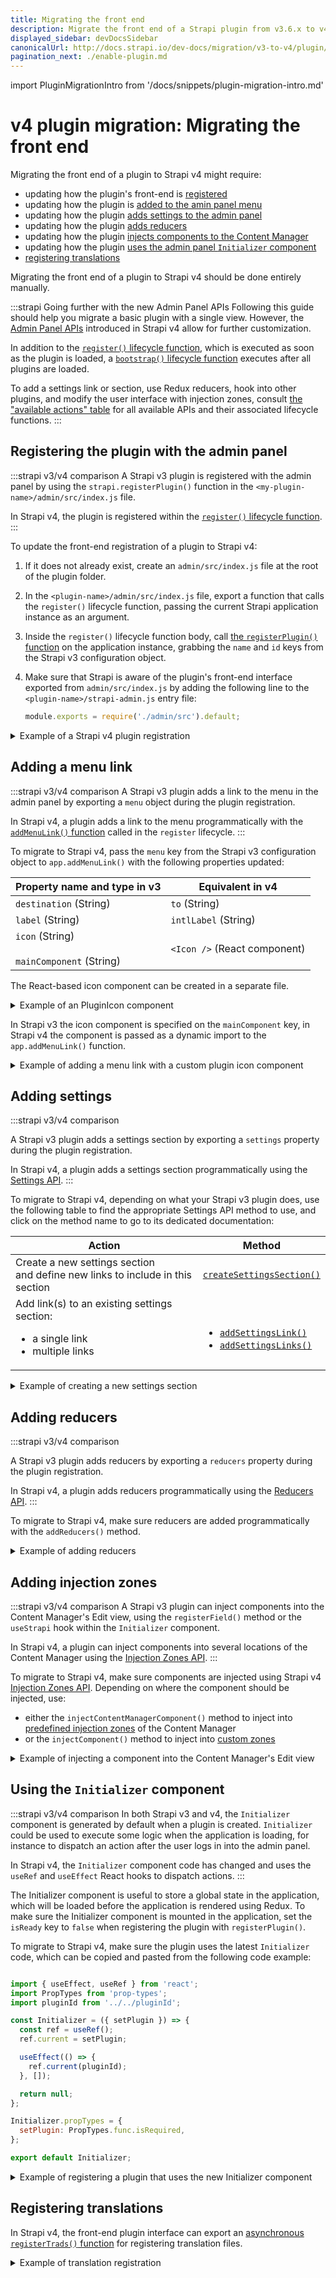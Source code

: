 ```yaml
---
title: Migrating the front end
description: Migrate the front end of a Strapi plugin from v3.6.x to v4.0.x with step-by-step instructions
displayed_sidebar: devDocsSidebar
canonicalUrl: http://docs.strapi.io/dev-docs/migration/v3-to-v4/plugin/migrate-front-end.html
pagination_next: ./enable-plugin.md
---
```


import PluginMigrationIntro from '/docs/snippets/plugin-migration-intro.md'

# v4 plugin migration: Migrating the front end

<PluginMigrationIntro components={props.components} />

Migrating the front end of a plugin to Strapi v4 might require:

- updating how the plugin's front-end is [registered](#registering-the-plugin-with-the-admin-panel)
- updating how the plugin is [added to the amin panel menu](#adding-a-menu-link)
- updating how the plugin [adds settings to the admin panel](#adding-settings)
- updating how the plugin [adds reducers](#adding-reducers)
- updating how the plugin [injects components to the Content Manager](#adding-injection-zones)
- updating how the plugin [uses the admin panel `Initializer` component](#using-the-initializer-component)
- [registering translations](#registering-translations)

Migrating the front end of a plugin to Strapi v4 should be done entirely manually.

:::strapi Going further with the new Admin Panel APIs
Following this guide should help you migrate a basic plugin with a single view. However, the [Admin Panel APIs](/dev-docs/api/plugins/admin-panel-api.md) introduced in Strapi v4 allow for further customization.

In addition to the [`register()` lifecycle function](/dev-docs/api/plugins/admin-panel-api.md#register), which is executed as soon as the plugin is loaded, a [`bootstrap()` lifecycle function](/dev-docs/api/plugins/admin-panel-api.md#bootstrap) executes after all plugins are loaded.

To add a settings link or section, use Redux reducers, hook into other plugins, and modify the user interface with injection zones, consult [the "available actions" table](/dev-docs/api/plugins/admin-panel-api.md#available-actions) for all available APIs and their associated lifecycle functions.
:::

## Registering the plugin with the admin panel

:::strapi v3/v4 comparison
A Strapi v3 plugin is registered with the admin panel by using the `strapi.registerPlugin()` function in the `<my-plugin-name>/admin/src/index.js` file.

In Strapi v4, the plugin is registered within the [`register()` lifecycle function](/dev-docs/api/plugins/admin-panel-api.md#register).
:::

To update the front-end registration of a plugin to Strapi v4:

1. If it does not already exist, create an `admin/src/index.js` file at the root of the plugin folder.
2. In the `<plugin-name>/admin/src/index.js` file, export a function that calls the `register()` lifecycle function, passing the current Strapi application instance as an argument.
3. Inside the `register()` lifecycle function body, call [the `registerPlugin()` function](/dev-docs/api/plugins/admin-panel-api.md#registerplugin) on the application instance, grabbing the `name` and `id` keys from the Strapi v3 configuration object.
4. Make sure that Strapi is aware of the plugin's front-end interface exported from `admin/src/index.js` by adding the following line to the `<plugin-name>/strapi-admin.js` entry file:

    ```jsx
    module.exports = require('./admin/src').default;
    ```

<details>
<summary>Example of a Strapi v4 plugin registration</summary>

  ```jsx title="./src/plugins/my-plugin/admin/src/index.js"

  import pluginId from './pluginId';

  const pluginDescription = pluginPkg.strapi.description || pluginPkg.description;
const { name } = pluginPkg.strapi;

  export default {
    register(app) {
        // executes as soon as the plugin is loaded
        app.registerPlugin({
          id: pluginId
          name,
        })
      }
    }
  ```

  ```jsx title=".src/plugins/my-plugin/strapi-admin.js"

  module.exports = require('./admin/src').default;
  ```

</details>

## Adding a menu link

:::strapi v3/v4 comparison
A Strapi v3 plugin adds a link to the menu in the admin panel by exporting a `menu` object during the plugin registration.

In Strapi v4, a plugin adds a link to the menu programmatically with the [`addMenuLink()` function](/dev-docs/api/plugins/admin-panel-api.md#menu-api) called in the `register` lifecycle. 
:::

To migrate to Strapi v4, pass the `menu` key from the Strapi v3 configuration object to `app.addMenuLink()` with the following properties updated:

| Property name and type in v3                      | Equivalent in v4             |
| ------------------------------------------------- | ---------------------------- |
| `destination` (String)                            | `to` (String)                |
| `label` (String)                                  | `intlLabel` (String)   |
| `icon` (String)<br/><br/>`mainComponent` (String) | `<Icon />` (React component) |

The React-based icon component can be created in a separate file.

<details>
<summary>Example of an PluginIcon component</summary>

```jsx title="./src/plugins/my-plugin/admin/src/components/PluginIcon/index.js"

import React from "react";
import { Icon } from "@strapi/parts/Icon";
import { FontAwesomeIcon } from "@fortawesome/react-fontawesome";

const PluginIcon = () => (
  <Icon as={() => <FontAwesomeIcon icon="paint-brush" />} width="16px" />
);

export default PluginIcon;
```

</details>

In Strapi v3 the icon component is specified on the `mainComponent` key, in Strapi v4 the component is passed as a dynamic import to the `app.addMenuLink()` function.

<details>
<summary>Example of adding a menu link with a custom plugin icon component</summary>

```jsx title="./src/plugins/my-plugin/admin/src/index.js"

import pluginId from './pluginId';
import pluginPermissions from './permissions';
import PluginIcon from './PluginIcon'

const pluginDescription = pluginPkg.strapi.description || pluginPkg.description;
const { name } = pluginPkg.strapi;

export default {
  register(app) {
    app.addMenuLink({
      to: `/plugins/${pluginId}`,
      icon: PluginIcon,
      intlLabel: {
        id: `${pluginId}.plugin.name`,
        defaultMessage: 'My Plugin',
      },
      permissions: pluginPermissions.main,
      Component: async () => {
        const component = await import(/* webpackChunkName: "my-plugin-page" */ './pages/PluginPage');

        return component;
      },
    });

    app.registerPlugin({
      description: pluginDescription,
      id: pluginId
      name
    });
  }
}
```

</details>

## Adding settings

:::strapi v3/v4 comparison

A Strapi v3 plugin adds a settings section by exporting a `settings` property during the plugin registration.

In Strapi v4, a plugin adds a settings section programmatically using the [Settings API](/dev-docs/api/plugins/admin-panel-api.md#settings-api).
:::

To migrate to Strapi v4, depending on what your Strapi v3 plugin does, use the following table to find the appropriate Settings API method to use, and click on the method name to go to its dedicated documentation:

| Action     | Method |
|-----|----|
| Create a new settings section<br/> and define new links to include in this section | [`createSettingsSection()`](/dev-docs/api/plugins/admin-panel-api.md#createsettingsection) |
| Add link(s) to an existing settings section:<ul><li>a single link</li><li>multiple links</li></ul> | <br/><ul><li>[`addSettingsLink()`](/dev-docs/api/plugins/admin-panel-api.md#addsettingslink)</li><li>[`addSettingsLinks()`](/dev-docs/api/plugins/admin-panel-api.md#addsettingslinks)</li></ul> |

<details>
<summary>Example of creating a new settings section</summary>

```js title="./src/plugins/my-plugin/admin/src/index.js"

import getTrad from './utils/getTrad';

register(app) {
  // Create the plugin's settings section
  app.createSettingSection(
    // created section
    {
      id: pluginId,
      intlLabel: {
        id: getTrad('Settings.section-label'),
        defaultMessage: 'My plugin settings',
      },
    },
    // links
    [
      {
        intlLabel: {
          id: 'settings.page',
          defaultMessage: 'Setting page 1',
        },
        id: 'settings',
        to: `/settings/my-plugin/`,
        Component: async () => {
          const component = await import(
            /* webpackChunkName: "my-plugin-settings-page" */ './pages/Settings'
          );

          return component;
        },
        permissions: [],
      },

    ]
  );

  app.registerPlugin({
    id: pluginId,
    name,
  });
},
```

</details>

## Adding reducers

:::strapi v3/v4 comparison

A Strapi v3 plugin adds reducers by exporting a `reducers` property during the plugin registration.

In Strapi v4, a plugin adds reducers programmatically using the [Reducers API](/dev-docs/api/plugins/admin-panel-api.md#reducers-api).
:::

To migrate to Strapi v4, make sure reducers are added programmatically with the `addReducers()` method.

<details>
<summary>Example of adding reducers</summary>

```js title="./src/plugins/my-plugin/admin/src/index.js"

import myReducer from './components/MyCompo/reducer';
import myReducer1 from './components/MyCompo1/reducer';
import pluginId from './pluginId';

const reducers = {
  [`${pluginId}_reducer`]: myReducer,
  [`${pluginId}_reducer1`]: myReducer1,
};

export default {
  register(app) {
    app.addReducers(reducers);

    app.registerPlugin({
      id: pluginId,
      name,
    });
  },
 }
}
```

</details>

## Adding injection zones

:::strapi v3/v4 comparison
A Strapi v3 plugin can inject components into the Content Manager's Edit view, using the `registerField()` method or the `useStrapi` hook within the `Initializer` component.

In Strapi v4, a plugin can inject components into several locations of the Content Manager using the [Injection Zones API](/dev-docs/api/plugins/admin-panel-api.md#injection-zones-api).
:::

To migrate to Strapi v4, make sure components are injected using Strapi v4 [Injection Zones API](/dev-docs/api/plugins/admin-panel-api.md#injection-zones-api). Depending on where the component should be injected, use:

- either the `injectContentManagerComponent()` method to inject into [predefined injection zones](/dev-docs/api/plugins/admin-panel-api.md#using-predefined-injection-zones) of the Content Manager
- or the `injectComponent()` method to inject into [custom zones](/dev-docs/api/plugins/admin-panel-api.md#creating-a-custom-injection-zone)

<details>
<summary>Example of injecting a component into the Content Manager's Edit view</summary>

```jsx title=" ./src/plugins/my-plugin/admin/src/index.js"

import pluginId from './pluginId;
import Link from './components/Link'

export default {
  bootstrap(app){
    // insert a link in the 'right-links' zone of the Content Manager's edit view
    app.injectContentManagerComponent('editView', 'right-links', {
      name: `${pluginId}-link`,
      Component: Link,
    });
  }
}
```

</details>

## Using the `Initializer` component

:::strapi v3/v4 comparison
In both Strapi v3 and v4, the `Initializer` component is generated by default when a plugin is created. `Initializer` could be used to execute some logic when the application is loading, for instance to dispatch an action after the user logs in into the admin panel.

In Strapi v4, the `Initializer` component code has changed and uses the `useRef` and `useEffect`  React hooks to dispatch actions.
:::

The Initializer component is useful to store a global state in the application, which will be loaded before the application is rendered using Redux. To make sure the Initializer component is mounted in the application, set the `isReady` key to `false` when registering the plugin with `registerPlugin()`.

To migrate to Strapi v4, make sure the plugin uses the latest `Initializer` code, which can be copied and pasted from the following code example:

```jsx title="./src/plugins/my-plugin/admin/src/components/Initializer/index.js"

import { useEffect, useRef } from 'react';
import PropTypes from 'prop-types';
import pluginId from '../../pluginId';

const Initializer = ({ setPlugin }) => {
  const ref = useRef();
  ref.current = setPlugin;

  useEffect(() => {
    ref.current(pluginId);
  }, []);

  return null;
};

Initializer.propTypes = {
  setPlugin: PropTypes.func.isRequired,
};

export default Initializer;
```

<details>
<summary>Example of registering a plugin that uses the new Initializer component</summary>

```js title="./src/plugins/my-plugin/admin/src/index.js"

export default {
  register(app) {
    app.registerPlugin({
      id: pluginId,
      initializer: Initializer,
      isReady: false, // ensures the Initializer component is mounted in the application
      name,
    });
  },
 }
}
```

</details>

## Registering translations

In Strapi v4, the front-end plugin interface can export an [asynchronous `registerTrads()` function](/dev-docs/api/plugins/admin-panel-api.md#async-function) for registering translation files.

<details>
<summary>Example of translation registration</summary>

```jsx
import { prefixPluginTranslations } from "@strapi/helper-plugin";

export default {
  register(app) {
    // register code...
  },
  bootstrap(app) {
    // bootstrap code...
  },
  async registerTrads({ locales }) {
    const importedTrads = await Promise.all(
      locales.map((locale) => {
        return import(
          /* webpackChunkName: "[pluginId]-[request]" */ `./translations/${locale}.json`
        )
          .then(({ default: data }) => {
            return {
              data: prefixPluginTranslations(data, pluginId),
              locale,
            };
          })
          .catch(() => {
            return {
              data: {},
              locale,
            };
          });
      })
    );

    return Promise.resolve(importedTrads);
  },
};
```

</details>
